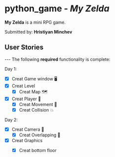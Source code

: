 # python_game - *My Zelda*

**My Zelda** is a mini RPG game.

Submitted by: **Hristiyan Minchev**

## User Stories

--- The following **required** functionality is complete:
 
Day 1:
* [x] Creat Game window  🖥 
* [x] Creat Level	
	* [x] Creat Map 🗺️
* [x] Creat Player 🦸‍
	* [x] Creat Movement 🚶
	* [x] Creat Collision 💥

Day 2:
* [x] Creat Camera 📸
	* [x] Creat Overlapping 🚶
* [x] Creat Graphics 
	* [x] Creat bottom floor 
 